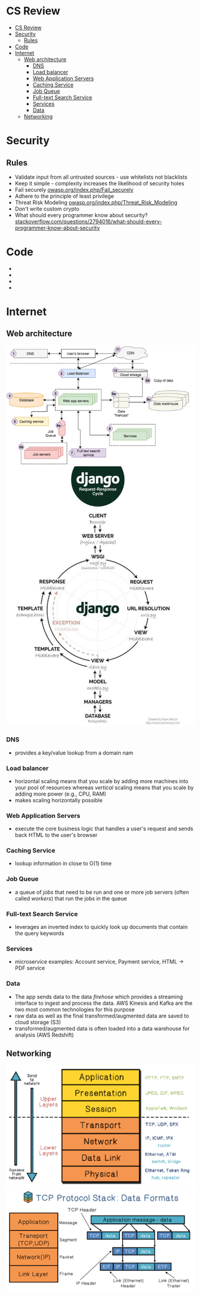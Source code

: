 # CS Review

- [CS Review](#cs-review)
- [Security](#security)
  - [Rules](#rules)
- [Code](#code)
- [Internet](#internet)
  - [Web architecture](#web-architecture)
    - [DNS](#dns)
    - [Load balancer](#load-balancer)
    - [Web Application Servers](#web-application-servers)
    - [Caching Service](#caching-service)
    - [Job Queue](#job-queue)
    - [Full-text Search Service](#full-text-search-service)
    - [Services](#services)
    - [Data](#data)
  - [Networking](#networking)

# Security
## Rules
- Validate input from all untrusted sources - use whitelists not blacklists
- Keep it simple - complexity increases the likelihood of security holes
- Fail securely [owasp.org/index.php/Fail_securely](https://www.owasp.org/index.php/Fail_securely)
- Adhere to the principle of least privilege 
- Threat Risk Modeling [owasp.org/index.php/Threat_Risk_Modeling](https://www.owasp.org/index.php/Threat_Risk_Modeling)
- Don't write custom crypto
- What should every programmer know about security? [stackoverflow.com/questions/2794016/what-should-every-programmer-know-about-security](https://stackoverflow.com/questions/2794016/what-should-every-programmer-know-about-security)


# Code
- 
- 
- 
- 

# Internet
## Web architecture

<img src="images/Web Architecture 101.png">
<img src="images/django_lifecycle.png">

### DNS
- provides a key/value lookup from a domain nam
### Load balancer
- horizontal scaling means that you scale by adding more machines into your pool of resources whereas *vertical* scaling means that you scale by adding more power (e.g., CPU, RAM)
- makes scaling horizontally possible
### Web Application Servers
- execute the core business logic that handles a user's request and sends back HTML to the user's browser
### Caching Service
- lookup information in close to O(1) time
### Job Queue
- a queue of *jobs* that need to be run and one or more job servers (often called *workers*) that run the jobs in the queue
### Full-text Search Service
- leverages an inverted index to quickly look up documents that contain the query keywords
### Services
- microservice examples: Account service, Payment service, HTML → PDF service
### Data
- The app sends data to the data *firehose* which provides a streaming interface to ingest and process the data. AWS Kinesis and Kafka are the two most common technologies for this purpose
- raw data as well as the final transformed/augmented data are saved to cloud storage (S3)
- transformed/augmented data is often loaded into a data warehouse for analysis (AWS Redshift)



## Networking

<img src="images/internet_layers.png">

<img src="images/tcp.png">

